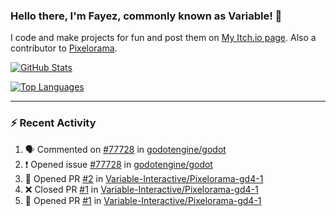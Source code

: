 ### Hello there, I'm Fayez, commonly known as Variable! 👋
I code and make projects for fun and post them on [My Itch.io page](https://variable-industries.itch.io/). Also a contributor to [Pixelorama](https://github.com/Orama-Interactive/Pixelorama).

[![GitHub Stats](https://github-readme-stats.vercel.app/api/?username=Variable-ind&show_icons=true&theme=merko)](https://github.com/anuraghazra/github-readme-stats)

[![Top Languages](https://github-readme-stats.vercel.app/api/top-langs/?username=Variable-ind&layout=compact&theme=merko)](https://github.com/anuraghazra/github-readme-stats)

---

### :zap: Recent Activity

<!--START_SECTION:activity-->
1. 🗣 Commented on [#77728](https://github.com/godotengine/godot/issues/77728) in [godotengine/godot](https://github.com/godotengine/godot)
2. ❗ Opened issue [#77728](https://github.com/godotengine/godot/issues/77728) in [godotengine/godot](https://github.com/godotengine/godot)
3. 💪 Opened PR [#2](https://github.com/Variable-Interactive/Pixelorama-gd4-1/pull/2) in [Variable-Interactive/Pixelorama-gd4-1](https://github.com/Variable-Interactive/Pixelorama-gd4-1)
4. ❌ Closed PR [#1](https://github.com/Variable-Interactive/Pixelorama-gd4-1/pull/1) in [Variable-Interactive/Pixelorama-gd4-1](https://github.com/Variable-Interactive/Pixelorama-gd4-1)
5. 💪 Opened PR [#1](https://github.com/Variable-Interactive/Pixelorama-gd4-1/pull/1) in [Variable-Interactive/Pixelorama-gd4-1](https://github.com/Variable-Interactive/Pixelorama-gd4-1)
<!--END_SECTION:activity-->

<!--
**Variable-ind/Variable-ind** is a ✨ _special_ ✨ repository because its `README.md` (this file) appears on your GitHub profile.

Here are some ideas to get you started:
- 🌱 I’m currently studying at ...
- 🔭 I’m currently working on ...
- 👯 I’m looking to collaborate on ...
- 🤔 I’m looking for help with ...
- 💬 Ask me about ...
- 📫 How to reach me: ...
- ⚡ Fun fact: ...
-->
